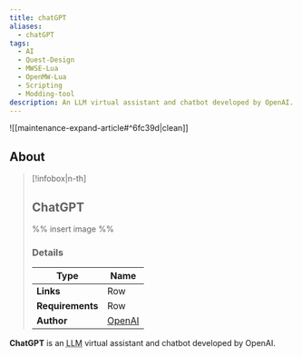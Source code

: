 ```yaml
---
title: chatGPT
aliases:
  - chatGPT
tags:
  - AI
  - Quest-Design
  - MWSE-Lua
  - OpenMW-Lua
  - Scripting
  - Modding-tool
description: An LLM virtual assistant and chatbot developed by OpenAI.
---
```


![[maintenance-expand-article#^6fc39d|clean]]

## About

> [!infobox|n-th]
> 
> ## ChatGPT
> 
> %% insert image %%
> 
> ### Details
> 
> | Type | Name |
> | --- | --- |
> | **Links** | Row |
> | **Requirements** | Row |
> | **Author** | [OpenAI](https://openai.com/) |

**ChatGPT** is an <abbr title="large language model">LLM</abbr> virtual assistant and chatbot developed by OpenAI.